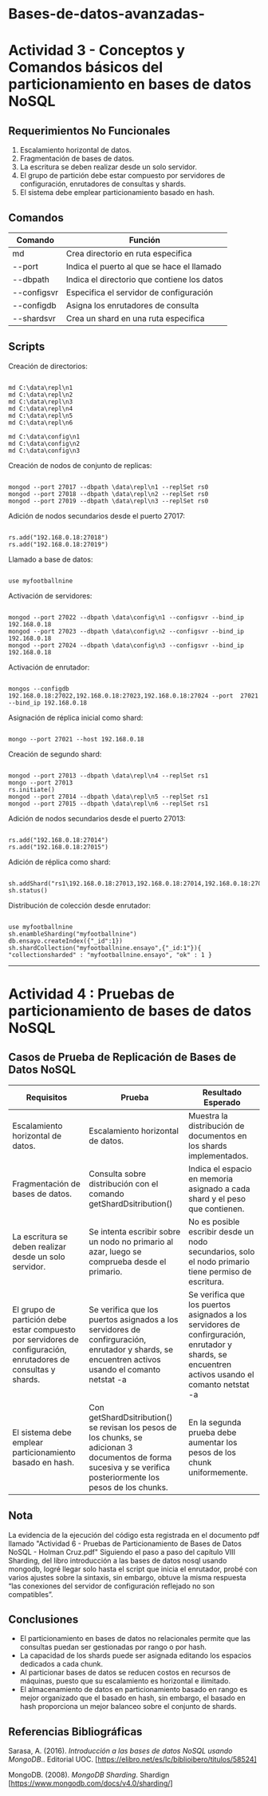 # Bases-de-datos-avanzadas-
# Actividad 3 - Conceptos y Comandos básicos del particionamiento en bases de datos NoSQL
## Requerimientos No Funcionales
1. Escalamiento horizontal de datos.
2. Fragmentación de bases de datos.
3. La escritura se deben realizar desde un solo servidor.
4. El grupo de partición debe estar compuesto por servidores de configuración, enrutadores de consultas y shards.
5. El sistema debe emplear particionamiento basado en hash. 

## Comandos
|Comando|Función|
|--|--|
|md|Crea directorio en ruta especifica|
|--port|Indica el puerto al que se hace el llamado|
|--dbpath|Indica el directorio que contiene los datos|
|--configsvr|Especifica el servidor de configuración|
|--configdb|Asigna los enrutadores de consulta|
|--shardsvr|Crea un shard en una ruta especifica|

## Scripts
Creación de directorios:
<pre><code>
md C:\data\repl\n1 
md C:\data\repl\n2 
md C:\data\repl\n3 
md C:\data\repl\n4 
md C:\data\repl\n5 
md C:\data\repl\n6 

md C:\data\config\n1 
md C:\data\config\n2 
md C:\data\config\n3 
</code></pre>

Creación de nodos de conjunto de replicas: 
<pre><code>
mongod --port 27017 --dbpath \data\repl\n1 --replSet rs0
mongod --port 27018 --dbpath \data\repl\n2 --replSet rs0
mongod --port 27019 --dbpath \data\repl\n3 --replSet rs0
</code></pre>

Adición de nodos secundarios desde el puerto 27017: 
<pre><code>
rs.add("192.168.0.18:27018")
rs.add("192.168.0.18:27019")
</code></pre>

Llamado a base de datos:
<pre><code>
use myfootballnine 
</code></pre>

Activación de servidores:
<pre><code>
mongod --port 27022 --dbpath \data\config\n1 --configsvr --bind_ip 192.168.0.18
mongod --port 27023 --dbpath \data\config\n2 --configsvr --bind_ip 192.168.0.18
mongod --port 27024 --dbpath \data\config\n3 --configsvr --bind_ip 192.168.0.18
</code></pre>

Activación de enrutador:
<pre><code>
mongos --configdb 192.168.0.18:27022,192.168.0.18:27023,192.168.0.18:27024 --port  27021 --bind_ip 192.168.0.18
</code></pre>

Asignación de réplica inicial como shard:
<pre><code>
mongo --port 27021 --host 192.168.0.18
</code></pre>

Creación de segundo shard:
<pre><code>
mongod --port 27013 --dbpath \data\repl\n4 --replSet rs1
mongo --port 27013
rs.initiate()
mongod --port 27014 --dbpath \data\repl\n5 --replSet rs1
mongod --port 27015 --dbpath \data\repl\n6 --replSet rs1
</code></pre>

Adición de nodos secundarios desde el puerto 27013:
<pre><code>
rs.add("192.168.0.18:27014")
rs.add("192.168.0.18:27015")
</code></pre>

Adición de réplica como shard:
<pre><code>
sh.addShard("rs1\192.168.0.18:27013,192.168.0.18:27014,192.168.0.18:27015")
sh.status()
</code></pre>

Distribución de colección desde enrutador:
<pre><code>
use myfootballnine
sh.enambleSharding("myfootballnine")
db.ensayo.createIndex({"_id":1})
sh.shardCollection("myfootballnine.ensayo",{"_id:1"}){ "collectionsharded" : "myfootballnine.ensayo", "ok" : 1 }
</code></pre>

_ _ _
# Actividad 4 : Pruebas de particionamiento de bases de datos NoSQL
## Casos de Prueba de Replicación de Bases de Datos NoSQL
|Requisitos|Prueba|Resultado Esperado|
|--|--|--|
|Escalamiento horizontal de datos.|Escalamiento horizontal de datos.|Muestra la distribución de documentos en los shards implementados.|
|Fragmentación de bases de datos.|Consulta sobre distribución con el comando getShardDsitribution()|Indica el espacio en memoria asignado a cada shard y el peso que contienen.|
|La escritura se deben realizar desde un solo servidor.|Se intenta escribir sobre un nodo no primario al azar, luego se comprueba desde el primario.|No es posible escribir desde un nodo secundarios, solo el nodo primario tiene permiso de escritura.|
|El grupo de partición debe estar compuesto por servidores de configuración, enrutadores de consultas y shards.|Se verifica que los puertos asignados a los servidores de confirguración, enrutador y shards, se encuentren activos usando el comanto netstat -a|Se verifica que los puertos asignados a los servidores de confirguración, enrutador y shards, se encuentren activos usando el comanto netstat -a|
|El sistema debe emplear particionamiento basado en hash.|Con getShardDsitribution() se revisan los pesos de los chunks, se adicionan 3 documentos de forma sucesiva y se verifica posteriormente los pesos de los chunks.|En la segunda prueba debe aumentar los pesos de los chunk uniformemente.|

## Nota
La evidencia de la ejecución del código esta registrada en el documento pdf llamado "Actividad 6 - Pruebas de Particionamiento de Bases de Datos NoSQL - Holman Cruz.pdf"
Siguiendo el paso a paso del capítulo VIII Sharding, del libro introducción a las bases de datos nosql usando mongodb, logré llegar solo hasta el script que inicia el enrutador, probé con varios ajustes sobre la sintaxis, sin embargo, obtuve la misma respuesta “las conexiones del servidor de configuración reflejado no son compatibles”.

## Conclusiones
- El particionamiento en bases de datos no relacionales permite que las consultas puedan ser gestionadas por rango o por hash.
- La capacidad de los shards puede ser asignada editando los espacios dedicados a cada chunk.
- Al particionar bases de datos se reducen costos en recursos de máquinas, puesto que su escalamiento es horizontal e ilimitado.
- El almacenamiento de datos en particionamiento basado en rango es mejor organizado que el basado en hash, sin embargo, el basado en hash proporciona un mejor balanceo sobre el conjunto de shards.


## Referencias Bibliográficas
Sarasa, A. (2016). *Introducción a las bases de datos NoSQL usando MongoDB*.. Editorial UOC. [https://elibro.net/es/lc/biblioibero/titulos/58524]

MongoDB. (2008). *MongoDB Sharding*. Shardign [https://www.mongodb.com/docs/v4.0/sharding/]

